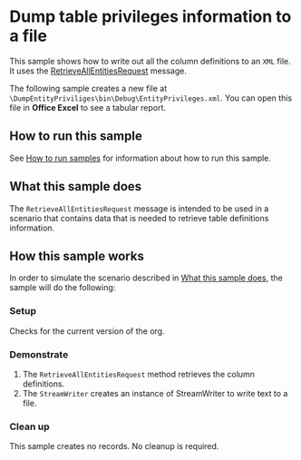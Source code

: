 # Dump table privileges information to a file

This sample shows how to write out all the column definitions to an `XML` file. It uses the [RetrieveAllEntitiesRequest](https://learn.microsoft.com/dotnet/api/microsoft.xrm.sdk.messages.retrieveallentitiesrequest) message.

The following sample creates a new file at `\DumpEntityPriviliges\bin\Debug\EntityPrivileges.xml`. You can open this file in **Office Excel** to see a tabular report. 

## How to run this sample

See [How to run samples](https://github.com/microsoft/PowerApps-Samples/blob/master/dataverse/README.md) for information about how to run this sample.

## What this sample does

The `RetrieveAllEntitiesRequest` message is intended to be used in a scenario that contains data that is needed to retrieve table definitions information.

## How this sample works

In order to simulate the scenario described in [What this sample does](#what-this-sample-does), the sample will do the following:

### Setup

Checks for the current version of the org.

### Demonstrate

1. The `RetrieveAllEntitiesRequest` method retrieves the column definitions. 
1. The `StreamWriter` creates an instance of StreamWriter to write text to a file.

### Clean up

This sample creates no records. No cleanup is required.